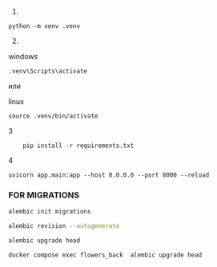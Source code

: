 1.
```
python -m venv .venv
```
2. 
windows
```
.venv\Scripts\activate
```

или

linux
```
source .venv/bin/activate
```
3
```
    pip install -r requirements.txt
```
4
```
uvicorn app.main:app --host 0.0.0.0 --port 8000 --reload  
```

### FOR MIGRATIONS
```bash 
alembic init migrations
```
```bash
alembic revision --autogenerate
```
```bash
alembic upgrade head
```
```bash
docker compose exec flowers_back  alembic upgrade head
```